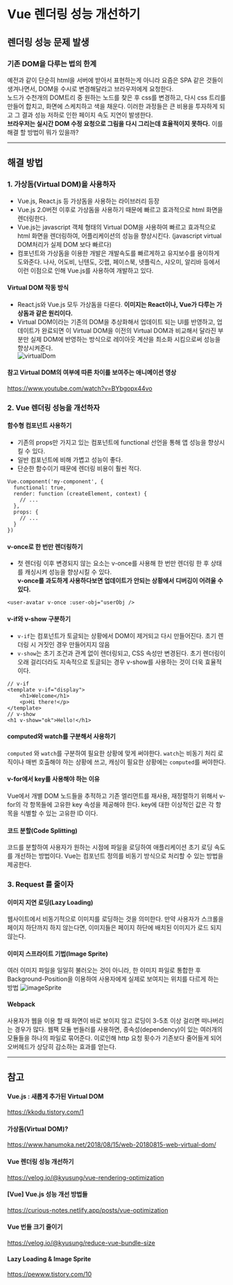 # Vue 렌더링 성능 개선하기

## 렌더링 성능 문제 발생
### 기존 DOM을 다루는 법의 한계 
예전과 같이 단순히 html을 서버에 받아서 표현하는게 아니라 요즘은 SPA 같은 것들이 생겨나면서, DOM을 수시로 변경해달라고 브라우저에게 요청한다.                    
노드가 수천개의 DOM트리 중 원하는 노드를 찾은 후 css를 변경하고, 다시 css 트리를 만들어 합치고, 화면에 스케치하고 색을 채운다. 이러한 과정들은 큰 비용을 투자하게 되고 그 결과 성능 저하로 인한 페이지 속도 지연이 발생한다.                       
**브라우저는 실시간 DOM 수정 요청으로 그림을 다시 그리는데 효율적이지 못하다.** 이를 해결 할 방법이 뭐가 있을까?                              

***

## 해결 방법
### 1. 가상돔(Virtual DOM)을 사용하자  
- Vue.js, React.js 등 가상돔을 사용하는 라이브러리 등장 
- Vue.js 2.0버전 이후로 가상돔을 사용하기 때문에 빠르고 효과적으로 html 화면을 렌더링한다. 
- Vue.js는 javascript 객체 형태의 Virtual DOM을 사용하여 빠르고 효과적으로 html 화면을 렌더링하여, 어플리케이션의 성능을 향상시킨다. (javascript virtual DOM처리가 실제 DOM 보다 빠르다)                      
- 컴포넌트와 가상돔을 이용한 개발은 개발속도를 빠르게하고 유지보수를 용이하게 도와준다. 나사, 어도비, 닌텐도, 깃랩, 페이스북, 넷플릭스, 샤오미, 알리바 등에서 이런 이점으로 인해 Vue.js를 사용하여 개발하고 있다.

#### Virtual DOM 작동 방식
- React.js와 Vue.js 모두 가상돔을 다룬다. **이미지는 React이나, Vue가 다루는 가상돔과 같은 원리이다.**                   
- Virtual DOM이라는 기존의 DOM을 추상화해서 업데이트 되는 UI를 반영하고, 업데이트가 완료되면 이 Virtual DOM을 이전의 Virtual DOM과 비교해서 달라진 부분만 실제 DOM에 반영하는 방식으로 레이아웃 계산을 최소화 시킴으로써 성능을 향상시켜준다.             
![virtualDom](https://user-images.githubusercontent.com/42309919/106535182-f8b33480-6538-11eb-8751-6ce51d5bc621.jpg)        

#### 참고 Virtual DOM의 여부에 따른 차이를 보여주는 애니메이션 영상
https://www.youtube.com/watch?v=BYbgopx44vo

### 2. Vue 렌더링 성능을 개선하자
#### 함수형 컴포넌트 사용하기 
- 기존의 props만 가지고 있는 컴포넌트에 functional 선언을 통해 앱 성능을 향상시킬 수 있다.
- 일반 컴포넌트에 비해 가볍고 성능이 좋다. 
- 단순한 함수이기 때문에 렌더링 비용이 훨씬 적다. 
```
Vue.component('my-component', {
  functional: true,
  render: function (createElement, context) {
    // ...
  },
  props: {
    // ...
  }
})
```
                
#### v-once로 한 번만 렌더링하기
- 첫 렌더링 이후 변경되지 않는 요소는 v-once를 사용해 한 번만 렌더링 한 후 상태를 캐싱시켜 성능을 향상시킬 수 있다.          
**v-once를 과도하게 사용하다보면 업데이트가 안되는 상황에서 디버깅이 어려울 수 있다.**
```
<user-avatar v-once :user-obj="userObj />
```
             
#### v-if와 v-show 구분하기
- ```v-if```는 컴포넌트가 토글되는 상황에서 DOM이 제거되고 다시 만들어진다. 초기 렌더링 시 거짓인 경우 만들어지지 않음
- ```v-show```는 초기 조건과 관계 없이 렌더링되고, CSS 속성만 변경된다. 초기 렌더링이 오래 걸리더라도 지속적으로 토글되는 경우 v-show를 사용하는 것이 더욱 효율적이다.     
```
// v-if
<template v-if="display">
	<h1>Welcome</h1>
    <p>Hi there!</p>
</template>
// v-show
<h1 v-show="ok">Hello!</h1>
```

#### computed와 watch를 구분해서 사용하기
```computed``` 와 ```watch```를 구분하여 필요한 상황에 맞게 써야한다. ```watch```는 비동기 처리 로직이나 매번 호출해야 하는 상황에 쓰고, 캐싱이 필요한 상황에는 ```computed```를 써야한다. 

#### v-for에서 key를 사용해야 하는 이유
Vue에서 개별 DOM 노드들을 추적하고 기존 엘리먼트를 재사용, 재정렬하기 위해서 v-for의 각 항목들에 고유한 key 속성을 제공해야 한다. key에 대한 이상적인 값은 각 항목을 식별할 수 있는 고유한 ID 이다.

#### 코드 분할(Code Splitting)
코드를 분할하여 사용자가 원하는 시점에 파일을 로딩하여 애플리케이션 초기 로딩 속도를 개선하는 방법이다. Vue는 컴포넌트 정의를 비동기 방식으로 처리할 수 있는 방법을 제공한다.

### 3. Request 를 줄이자

#### 이미지 지연 로딩(Lazy Loading)
웹사이트에서 비동기적으로 이미지를 로딩하는 것을 의미한다. 만약 사용자가 스크롤을 페이지 하단까지 하지 않는다면, 이미지들은 페이지 하단에 배치된 이미지가 로드 되지 않는다.       

#### 이미지 스프라이트 기법(Image Sprite)
여러 이미지 파일을 일일히 불러오는 것이 아니라, 한 이미지 파일로 통합한 후 Background-Position을 이용하여 사용자에게 실제로 보여지는 위치를 다르게 하는 방법
![imageSprite](https://user-images.githubusercontent.com/42309919/106552592-f661d200-655a-11eb-8fca-e54fbc05aca0.PNG)

#### Webpack
사용자가 웹을 이용 할 때 화면이 바로 보이지 않고 로딩이 3-5초 이상 걸리면 떠나버리는 경우가 많다. 웹팩 모듈 번들러를 사용하면, 종속성(dependency)이 있는 여러개의 모듈들을 하나의 파일로 묶어준다. 이로인해 http 요청 횟수가 기존보다 줄어들게 되어 오버헤드가 상당히 감소하는 효과를 얻는다.

*** 
## 참고
#### Vue.js : 새롭게 추가된 Virtual DOM               
https://kkodu.tistory.com/1                    
#### 가상돔(Virtual DOM)?
https://www.hanumoka.net/2018/08/15/web-20180815-web-virtual-dom/
#### Vue 렌더링 성능 개선하기
https://velog.io/@kyusung/vue-rendering-optimization
#### [Vue] Vue.js 성능 개선 방법들
https://curious-notes.netlify.app/posts/vue-optimization       
#### Vue 번들 크기 줄이기
https://velog.io/@kyusung/reduce-vue-bundle-size
#### Lazy Loading & Image Sprite
https://pewww.tistory.com/10
